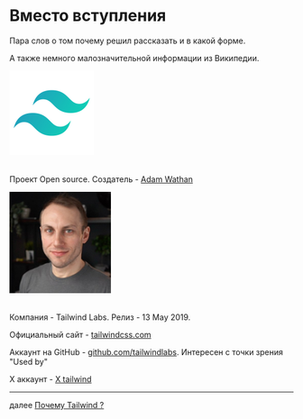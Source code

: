 <h1>Вместо вступления</h1>

<p>Пара слов о том почему решил рассказать и в какой форме.</p>

<p>А также немного малозначительной информации из Википедии.</p>

<div>
<img src="./../logo.png" width="150" height="150"/>
</div>

<br/>

<div>

<p>
Проект Open source. Создатель - <a href="https://www.linkedin.com/in/adam-wathan-9418984a/">Adam Wathan</a>
</p>

<div>
<img src="./../adam.jpg" width="180" height="180"/>
</div>

<br/>
<p>
Компания - Tailwind Labs. Релиз - 13 May 2019.
</p>

<p>
Официальный сайт - <a href="https://tailwindcss.com/">tailwindcss.com</a>
</p>

<p>
Аккаунт на GitHub - <a href="https://github.com/tailwindlabs">github.com/tailwindlabs</a>. Интересен с точки зрения "Used by"
</p>

<p>
X аккаунт - <a href="https://x.com/tailwindcss">X tailwind</a>
</p>
</div>

<div>
<hr/>
далее
<a href="01.md">
Почему Tailwind ?
</a>
</div>
